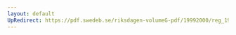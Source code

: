 ```yaml
---
layout: default
UpRedirect: https://pdf.swedeb.se/riksdagen-volumeG-pdf/19992000/reg_19992000/reg_19992000_0314.pdf
---
```

